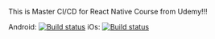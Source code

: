 This is Master CI/CD for React Native Course from Udemy!!!

Android: [![Build status](https://build.appcenter.ms/v0.1/apps/18da6018-526e-46ff-b5d7-b859e7fb0748/branches/dev/badge)](https://appcenter.ms)
iOs: [![Build status](https://build.appcenter.ms/v0.1/apps/767fb659-deb8-4821-a4e6-deb4568bbb2e/branches/dev/badge)](https://appcenter.ms)
